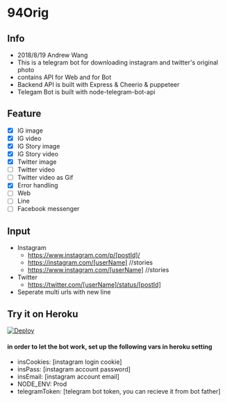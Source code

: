 # 94Orig

## Info

- 2018/8/19 Andrew Wang
- This is a telegram bot for downloading instagram and twitter's original photo
- contains API for Web and for Bot
- Backend API is built with Express & Cheerio & puppeteer
- Telegam Bot is built with node-telegram-bot-api

## Feature

- [X] IG image
- [X] IG video
- [X] IG Story image
- [X] IG Story video
- [X] Twitter image
- [ ] Twitter video
- [ ] Twitter video as Gif
- [X] Error handling
- [ ] Web
- [ ] Line
- [ ] Facebook messenger

## Input

- Instagram
  - https://www.instagram.com/p/[postId]/
  - https://instagram.com/[userName] //stories
  - https://www.instagram.com/[userName] //stories
- Twitter
  - https://twitter.com/[userName]/status/[postId]
- Seperate multi urls with new line

## Try it on Heroku

[![Deploy](https://www.herokucdn.com/deploy/button.svg)](https://heroku.com/deploy)

#### in order to let the bot work, set up the following vars in heroku setting

- insCookies: [instagram login cookie]
- insPass: [instagram account password]
- insEmail: [instagram account email]
- NODE_ENV: Prod
- telegramToken: [telegram bot token, you can recieve it from bot father]
